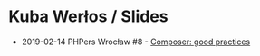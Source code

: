 # Kuba Werłos / Slides

- 2019-02-14 PHPers Wrocław #8 - [Composer: good practices](slides/2019-02-14_PHPers_Wroclaw_Composer_good_practices.pdf)
